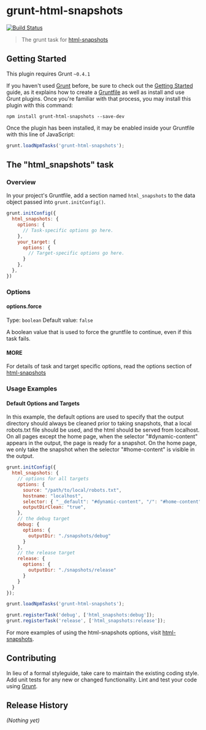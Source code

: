 # grunt-html-snapshots
[![Build Status](https://secure.travis-ci.org/localnerve/grunt-html-snapshots.png?branch=master)](http://travis-ci.org/localnerve/grunt-html-snapshots)

> The grunt task for [html-snapshots](http://github.com/localnerve/html-snapshots)

## Getting Started
This plugin requires Grunt `~0.4.1`

If you haven't used [Grunt](http://gruntjs.com/) before, be sure to check out the [Getting Started](http://gruntjs.com/getting-started) guide, as it explains how to create a [Gruntfile](http://gruntjs.com/sample-gruntfile) as well as install and use Grunt plugins. Once you're familiar with that process, you may install this plugin with this command:

```shell
npm install grunt-html-snapshots --save-dev
```

Once the plugin has been installed, it may be enabled inside your Gruntfile with this line of JavaScript:

```js
grunt.loadNpmTasks('grunt-html-snapshots');
```

## The "html_snapshots" task

### Overview
In your project's Gruntfile, add a section named `html_snapshots` to the data object passed into `grunt.initConfig()`.

```js
grunt.initConfig({
  html_snapshots: {
    options: {
      // Task-specific options go here.
    },
    your_target: {
      options: {
        // Target-specific options go here.
      }
    },
  },
})
```

### Options

#### options.force
Type: `boolean`
Default value: `false`

A boolean value that is used to force the gruntfile to continue, even if this task fails.

#### MORE
For details of task and target specific options, read the options section of [html-snapshots](http://github.com/localnerve/html-snapshots)

### Usage Examples

#### Default Options and Targets
In this example, the default options are used to specify that the output directory should always be cleaned prior to taking snapshots, that a local robots.txt file should be used, and the html should be served from localhost. On all pages except the home page, when the selector "#dynamic-content" appears in the output, the page is ready for a snapshot. On the home page, we only take the snapshot when the selector "#home-content" is visible in the output.

```js
grunt.initConfig({
  html_snapshots: {
    // options for all targets
    options: {
      source: "/path/to/local/robots.txt",
      hostname: "localhost",
      selector: { "__default": "#dynamic-content", "/": "#home-content" },
      outputDirClean: "true",
    },
    // the debug target
    debug: {
      options: {
        outputDir: "./snapshots/debug"
      }
    },
    // the release target
    release: {
      options: {
        outputDir: "./snapshots/release"
      }
    }
  }
});

grunt.loadNpmTasks('grunt-html-snapshots');

grunt.registerTask('debug', ['html_snapshots:debug']);
grunt.registerTask('release', ['html_snapshots:release']);
```

For more examples of using the html-snapshots options, visit [html-snapshots](http://github.com/localnerve/html-snapshots).

## Contributing
In lieu of a formal styleguide, take care to maintain the existing coding style. Add unit tests for any new or changed functionality. Lint and test your code using [Grunt](http://gruntjs.com/).

## Release History
_(Nothing yet)_

